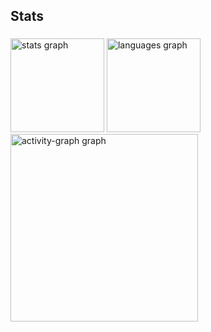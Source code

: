 <h2 align="left">Stats</h2>

###

<div align="left">
  <img src="https://github-readme-stats.vercel.app/api?username=HenriqueAdriel&hide_title=false&hide_rank=false&show_icons=true&include_all_commits=true&count_private=true&disable_animations=false&theme=dracula&locale=en&hide_border=false&order=1" height="150" alt="stats graph"  />
  <img src="https://github-readme-stats.vercel.app/api/top-langs?username=HenriqueAdriel&locale=en&hide_title=false&layout=compact&card_width=320&langs_count=5&theme=dracula&hide_border=false&order=2" height="150" alt="languages graph"  />
  <img src="https://github-readme-activity-graph.vercel.app/graph?username=HenriqueAdriel&radius=16&theme=react&area=true&order=5" height="300" alt="activity-graph graph"  />
</div>

###
